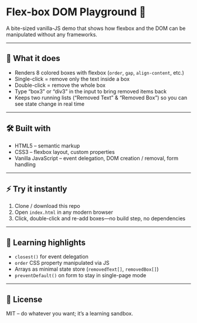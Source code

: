 # Flex-box DOM Playground 🎯

A bite-sized vanilla-JS demo that shows how flexbox and the DOM can be manipulated without any frameworks.

---

## 🚀 What it does
- Renders 8 colored boxes with flexbox (`order`, `gap`, `align-content`, etc.)
- Single-click = remove only the text inside a box  
- Double-click = remove the whole box  
- Type “box3” or “div3” in the input to bring removed items back  
- Keeps two running lists (“Removed Text” & “Removed Box”) so you can see state change in real time

---

## 🛠️ Built with
- HTML5 – semantic markup  
- CSS3 – flexbox layout, custom properties  
- Vanilla JavaScript – event delegation, DOM creation / removal, form handling

---

## ⚡ Try it instantly
1. Clone / download this repo  
2. Open `index.html` in any modern browser  
3. Click, double-click and re-add boxes—no build step, no dependencies

---

## 🧪 Learning highlights
- `closest()` for event delegation  
- `order` CSS property manipulated via JS  
- Arrays as minimal state store (`removedText[]`, `removedBox[]`)  
- `preventDefault()` on form to stay in single-page mode

---

## 📝 License
MIT – do whatever you want; it’s a learning sandbox.

